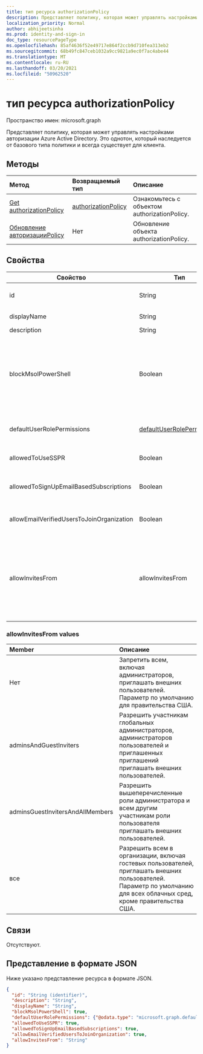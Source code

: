 ```yaml
---
title: тип ресурса authorizationPolicy
description: Представляет политику, которая может управлять настройками авторизации Azure Active Directory.
localization_priority: Normal
author: abhijeetsinha
ms.prod: identity-and-sign-in
doc_type: resourcePageType
ms.openlocfilehash: 85af4636f52e49717e864f2ccb9d710fea313eb2
ms.sourcegitcommit: 68b49fc847ceb1032a9cc9821a9ec0f7ac4abe44
ms.translationtype: MT
ms.contentlocale: ru-RU
ms.lasthandoff: 03/20/2021
ms.locfileid: "50962520"
---
```

# <a name="authorizationpolicy-resource-type"></a>тип ресурса authorizationPolicy

Пространство имен: microsoft.graph

Представляет политику, которая может управлять настройками авторизации Azure Active Directory. Это однотон, который наследуется от базового типа политики и всегда существует для клиента.

## <a name="methods"></a>Методы

| Метод       | Возвращаемый тип | Описание |
|:-------------|:------------|:------------|
| [Get authorizationPolicy](../api/authorizationpolicy-get.md) | [authorizationPolicy](authorizationpolicy.md) | Ознакомьтесь с объектом authorizationPolicy. |
| [Обновление авторизацииPolicy](../api/authorizationpolicy-update.md) | Нет | Обновление объекта authorizationPolicy. |

## <a name="properties"></a>Свойства  
| Свойство | Тип | Описание | 
|-|-|-|
|id|String| ID политики авторизации. Обязательный. Только для чтения.| 
|displayName|String| Отображение имени для этой политики. |  
|description|String| Описание этой политики.|  
|blockMsolPowerShell|Boolean| Чтобы отключить использование MSOL PowerShell, установите это свойство true. Настройка true также отключит пользовательский доступ к устаревшей конечной точке службы, используемой MSOL PowerShell. Это не влияет на Azure AD Connect или Microsoft Graph. | 
|defaultUserRolePermissions|[defaultUserRolePermissions](defaultuserrolepermissions.md)| Указывает определенные настраиваемые разрешения для роли пользователя по умолчанию. | 
|allowedToUseSSPR|Boolean| Указывает, можно ли использовать Self-Serve сброса пароля пользователями клиента. | 
|allowedToSignUpEmailBasedSubscriptions|Boolean| Указывает, могут ли пользователи подписываться на подписки на основе электронной почты. | 
|allowEmailVerifiedUsersToJoinOrganization|Boolean| Указывает, может ли пользователь присоединиться к клиенту по проверке электронной почты. | 
|allowInvitesFrom|allowInvitesFrom|Указывает, кто может приглашать внешних пользователей в организацию. Возможные значения: `none`, `adminsAndGuestInviters`, `adminsGuestInvitersAndAllMembers`, `everyone`.  `everyone` — это параметр по умолчанию для всех облачных сред, за исключением правительства США. Подробнее в таблице [ниже](#allowinvitesfrom-values). |

### <a name="allowinvitesfrom-values"></a>allowInvitesFrom values

|Member|Описание|
|:---|:---|
|Нет|Запретить всем, включая администраторов, приглашать внешних пользователей. Параметр по умолчанию для правительства США.|
|adminsAndGuestInviters|Разрешить участникам глобальных администраторов, администраторов пользователей и приглашенных приглашений приглашать внешних пользователей.|
|adminsGuestInvitersAndAllMembers|Разрешить вышеперечисленные роли администратора и всем другим участникам роли пользователя приглашать внешних пользователей.|
|все|Разрешить всем в организации, включая гостевых пользователей, приглашать внешних пользователей. Параметр по умолчанию для всех облачных сред, кроме правительства США.|

## <a name="relationships"></a>Связи

Отсутствуют.

## <a name="json-representation"></a>Представление в формате JSON

Ниже указано представление ресурса в формате JSON.

<!-- {
  "blockType": "resource",
  "optionalProperties": [

  ],
  "@odata.type": "microsoft.graph.authorizationPolicy",
  "keyProperty": "id"
}-->

```json
{
  "id": "String (identifier)",
  "description": "String",
  "displayName": "String",
  "blockMsolPowerShell": true,
  "defaultUserRolePermissions": {"@odata.type": "microsoft.graph.defaultUserRolePermissions"},
  "allowedToUseSSPR": true,
  "allowedToSignUpEmailBasedSubscriptions": true,
  "allowEmailVerifiedUsersToJoinOrganization": true,
  "allowInvitesFrom": "String"
}
```
